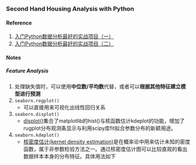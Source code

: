 ### Second Hand Housing Analysis with Python
#### Reference
1. [入门Python数据分析最好的实战项目（一）](https://segmentfault.com/a/1190000015440560)
2. [入门Python数据分析最好的实战项目（二）](https://segmentfault.com/a/1190000015613967)

#### Notes

##### Feature Analysis
1. 处理缺失值时，可以使用**中位数/平均数**代替，或者可以**根据其他特征建立模型进行预测**
2. ```seaborn.regplot()```
    * 可以直接用来可视化出线性回归关系
3. ```seaborn.displot()```
    * [displot()](https://zhuanlan.zhihu.com/p/34354510)集合了matplotlib的hist()与核函数估计kdeplot的功能，增加了rugplot分布观测条显示与利用scipy库fit拟合参数分布的新颖用途。
4. ```seaborn.kdeplot()```
    * [核密度估计(kernel density estimation)](https://zhuanlan.zhihu.com/p/34354510)是在概率论中用来估计未知的密度函数，属于非参数检验方法之一。通过核密度估计图可以比较直观的看出数据样本本身的分布特征。具体用法如下
